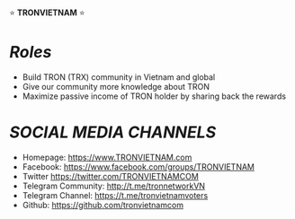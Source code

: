 ⭐️ **TRONVIETNAM** ⭐️


# *Roles*
- Build TRON (TRX) community in Vietnam and global
- Give our community more knowledge about TRON
- Maximize passive income of TRON holder by sharing back the rewards


# *SOCIAL MEDIA CHANNELS*
- Homepage: https://www.TRONVIETNAM.com   
- Facebook:  https://www.facebook.com/groups/TRONVIETNAM 
- Twitter https://twitter.com/TRONVIETNAMCOM 
- Telegram Community: http://t.me/tronnetworkVN 
- Telegram Channel: https://t.me/tronvietnamvoters
- Github: https://github.com/tronvietnamcom
